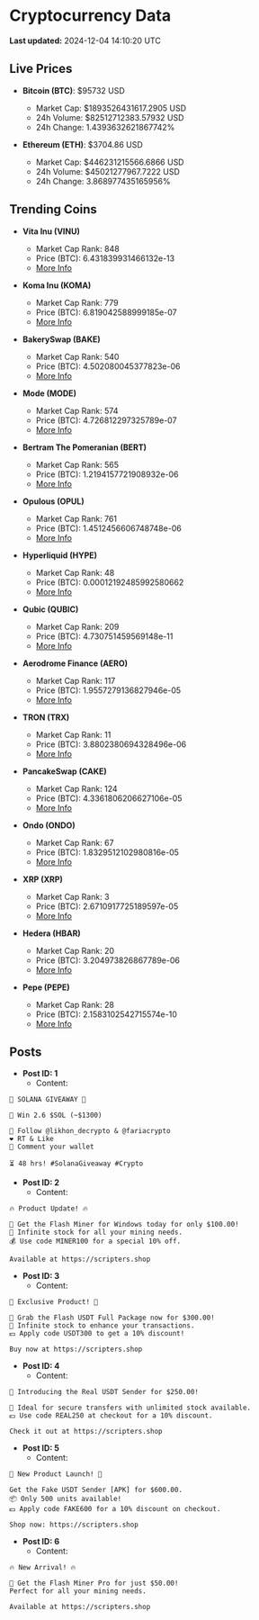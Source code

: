 # Cryptocurrency Data

**Last updated:** 2024-12-04 14:10:20 UTC

## Live Prices
- **Bitcoin (BTC)**: $95732 USD
  - Market Cap: $1893526431617.2905 USD
  - 24h Volume: $82512712383.57932 USD
  - 24h Change: 1.4393632621867742%

- **Ethereum (ETH)**: $3704.86 USD
  - Market Cap: $446231215566.6866 USD
  - 24h Volume: $45021277967.7222 USD
  - 24h Change: 3.868977435165956%

## Trending Coins
- **Vita Inu (VINU)**
  - Market Cap Rank: 848
  - Price (BTC): 6.431839931466132e-13
  - [More Info](https://www.coingecko.com/en/coins/vita-inu)

- **Koma Inu (KOMA)**
  - Market Cap Rank: 779
  - Price (BTC): 6.819042588999185e-07
  - [More Info](https://www.coingecko.com/en/coins/koma-inu)

- **BakerySwap (BAKE)**
  - Market Cap Rank: 540
  - Price (BTC): 4.502080045377823e-06
  - [More Info](https://www.coingecko.com/en/coins/bakeryswap)

- **Mode (MODE)**
  - Market Cap Rank: 574
  - Price (BTC): 4.726812297325789e-07
  - [More Info](https://www.coingecko.com/en/coins/mode)

- **Bertram The Pomeranian (BERT)**
  - Market Cap Rank: 565
  - Price (BTC): 1.2194157721908932e-06
  - [More Info](https://www.coingecko.com/en/coins/bertram-the-pomeranian)

- **Opulous (OPUL)**
  - Market Cap Rank: 761
  - Price (BTC): 1.4512456606748748e-06
  - [More Info](https://www.coingecko.com/en/coins/opulous)

- **Hyperliquid (HYPE)**
  - Market Cap Rank: 48
  - Price (BTC): 0.00012192485992580662
  - [More Info](https://www.coingecko.com/en/coins/hyperliquid)

- **Qubic (QUBIC)**
  - Market Cap Rank: 209
  - Price (BTC): 4.730751459569148e-11
  - [More Info](https://www.coingecko.com/en/coins/qubic)

- **Aerodrome Finance (AERO)**
  - Market Cap Rank: 117
  - Price (BTC): 1.9557279136827946e-05
  - [More Info](https://www.coingecko.com/en/coins/aerodrome-finance)

- **TRON (TRX)**
  - Market Cap Rank: 11
  - Price (BTC): 3.8802380694328496e-06
  - [More Info](https://www.coingecko.com/en/coins/tron)

- **PancakeSwap (CAKE)**
  - Market Cap Rank: 124
  - Price (BTC): 4.3361806206627106e-05
  - [More Info](https://www.coingecko.com/en/coins/pancakeswap)

- **Ondo (ONDO)**
  - Market Cap Rank: 67
  - Price (BTC): 1.8329512102980816e-05
  - [More Info](https://www.coingecko.com/en/coins/ondo)

- **XRP (XRP)**
  - Market Cap Rank: 3
  - Price (BTC): 2.6710917725189597e-05
  - [More Info](https://www.coingecko.com/en/coins/xrp)

- **Hedera (HBAR)**
  - Market Cap Rank: 20
  - Price (BTC): 3.204973826867789e-06
  - [More Info](https://www.coingecko.com/en/coins/hedera)

- **Pepe (PEPE)**
  - Market Cap Rank: 28
  - Price (BTC): 2.1583102542715574e-10
  - [More Info](https://www.coingecko.com/en/coins/pepe)

## Posts
- **Post ID: 1**
  - Content:
```
🚀 SOLANA GIVEAWAY 🚀

🎁 Win 2.6 $SOL (~$1300)

🤝 Follow @likhon_decrypto & @fariacrypto
❤️ RT & Like
💬 Comment your wallet

⏳ 48 hrs! #SolanaGiveaway #Crypto
```

- **Post ID: 2**
  - Content:
```
🔥 Product Update! 🔥

🚀 Get the Flash Miner for Windows today for only $100.00!
🔋 Infinite stock for all your mining needs.
💰 Use code MINER100 for a special 10% off.

Available at https://scripters.shop
```

- **Post ID: 3**
  - Content:
```
🎁 Exclusive Product! 🎁

💸 Grab the Flash USDT Full Package now for $300.00!
🎉 Infinite stock to enhance your transactions.
💵 Apply code USDT300 to get a 10% discount!

Buy now at https://scripters.shop
```

- **Post ID: 4**
  - Content:
```
💎 Introducing the Real USDT Sender for $250.00!

💼 Ideal for secure transfers with unlimited stock available.
💵 Use code REAL250 at checkout for a 10% discount.

Check it out at https://scripters.shop
```

- **Post ID: 5**
  - Content:
```
🚀 New Product Launch! 🚀

Get the Fake USDT Sender [APK] for $600.00.
📦 Only 500 units available!
💵 Apply code FAKE600 for a 10% discount on checkout.

Shop now: https://scripters.shop
```

- **Post ID: 6**
  - Content:
```
🔥 New Arrival! 🔥

💸 Get the Flash Miner Pro for just $50.00!
Perfect for all your mining needs.

Available at https://scripters.shop
```

